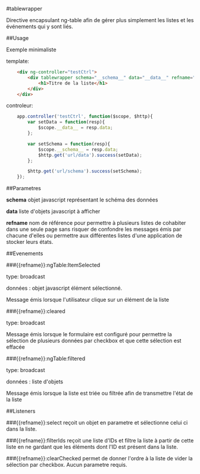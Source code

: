 #tablewrapper

Directive encapsulant ng-table afin de gérer plus simplement les listes et les événements qui y sont liés.


##Usage

Exemple minimaliste

template:

```html
    <div ng-controller="testCtrl">
        <div tablewrapper schema="__schema__" data="__data__" refname="test">
            <h1>Titre de la liste</h1>
        </div>
    </div>
```

controleur:

```javascript
    app.controller('testCtrl', function($scope, $http){
        var setData = function(resp){
            $scope.__data__ = resp.data;
        };

        var setSchema = function(resp){
            $scope.__schema__ = resp.data;
            $http.get('url/data').success(setData);
        };

        $http.get('url/schema').success(setSchema);
    });
```

##Parametres

**schema** objet javascript représentant le schéma des données

**data** liste d'objets javascript à afficher

**refname** nom de référence pour permettre à plusieurs listes de cohabiter dans une seule page sans risquer de confondre les messages émis par chacune d'elles ou permettre aux différentes listes d'une application de stocker leurs états.


##Evenements

###{{refname}}:ngTable:ItemSelected

type: broadcast

données : objet javascript élément sélectionné.

Message émis lorsque l'utilisateur clique sur un élément de la liste


###{{refname}}:cleared

type: broadcast

Message émis lorsque le formulaire est configuré pour permettre la sélection de plusieurs données par checkbox et que cette sélection est effacée


###{{refname}}:ngTable:filtered

type: broadcast

données : liste d'objets

Message émis lorsque la liste est triée ou filtrée afin de transmettre l'état de la liste


##Listeners


###{{refname}}:select reçoit un objet en parametre et sélectionne celui ci dans la liste.


###{{refname}}:filterIds reçoit une liste d'IDs et filtre la liste à partir de cette liste en ne gardant que les éléments dont l'ID est présent dans la liste.


###{{refname}}:clearChecked permet de donner l'ordre à la liste de vider la sélection par checkbox. Aucun parametre requis. 

